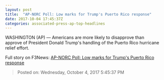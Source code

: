 ```yaml
---
layout: post
title:  "AP-NORC Poll: Low marks for Trump's Puerto Rico response"
date: 2017-10-04 17:45:37Z
categories: associated-press-ap-top-headlines
---
```


WASHINGTON (AP) — Americans are more likely to disapprove than approve of President Donald Trump's handling of the Puerto Rico hurricane relief effort.


Full story on F3News: [AP-NORC Poll: Low marks for Trump's Puerto Rico response](http://www.f3nws.com/n/2ajzrC)

> Posted on: Wednesday, October 4, 2017 5:45:37 PM
